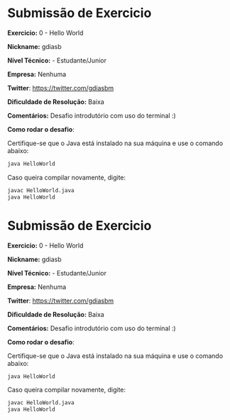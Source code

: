 # Submissão de Exercicio

**Exercicio:** 0 - Hello World

**Nickname:** gdiasb

**Nível Técnico:** - Estudante/Junior

**Empresa:**  Nenhuma

**Twitter**: https://twitter.com/gdiasbm

**Dificuldade de Resolução:** Baixa

**Comentários:** Desafio introdutório com uso do terminal :)

**Como rodar o desafio**: 

Certifique-se que o Java está instalado na sua máquina e use o comando abaixo: 
```bash
java HelloWorld
```
Caso queira compilar novamente, digite:
```bash
javac HelloWorld.java
java HelloWorld
```
# Submissão de Exercicio

**Exercicio:** 0 - Hello World

**Nickname:** gdiasb

**Nível Técnico:** - Estudante/Junior

**Empresa:**  Nenhuma

**Twitter**: https://twitter.com/gdiasbm

**Dificuldade de Resolução:** Baixa

**Comentários:** Desafio introdutório com uso do terminal :)

**Como rodar o desafio**: 

Certifique-se que o Java está instalado na sua máquina e use o comando abaixo: 
```bash
java HelloWorld
```
Caso queira compilar novamente, digite:
```bash
javac HelloWorld.java
java HelloWorld
```


